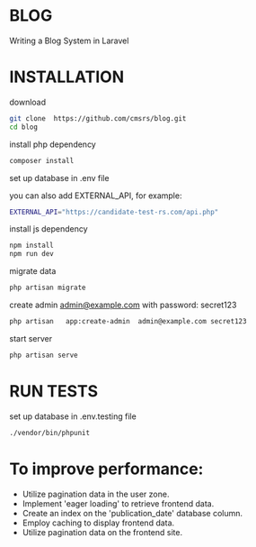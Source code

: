 # BLOG 

Writing a Blog System in Laravel


# INSTALLATION

download
```bash
git clone  https://github.com/cmsrs/blog.git
cd blog
```

install php dependency
```bash
composer install
```

set up database in .env file

you can also add EXTERNAL_API, for example:
```bash
EXTERNAL_API="https://candidate-test-rs.com/api.php"
```

install js dependency
```bash
npm install
npm run dev
```

migrate data
```bash
php artisan migrate
```

create admin admin@example.com with password: secret123
```bash
php artisan   app:create-admin  admin@example.com secret123
```

start server
```bash
php artisan serve
```

# RUN TESTS

set up database in .env.testing file
```bash
./vendor/bin/phpunit
```

# To improve performance:

*    Utilize pagination data in the user zone.
*    Implement 'eager loading' to retrieve frontend data.
*    Create an index on the 'publication_date' database column.
*    Employ caching to display frontend data.
*    Utilize pagination data on the frontend site.
